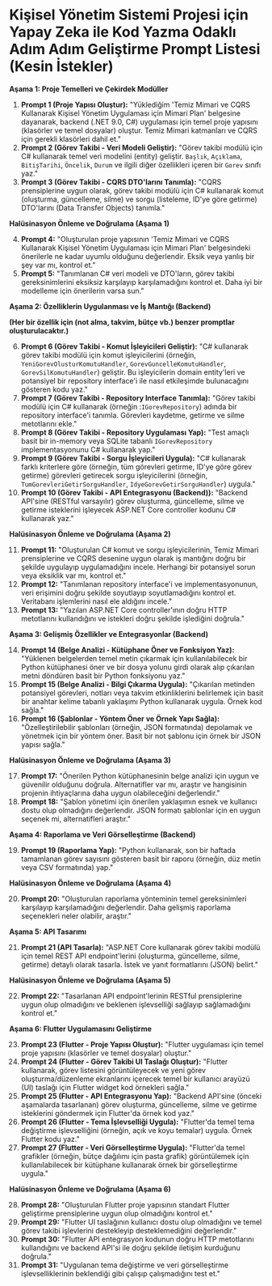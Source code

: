# Kişisel Yönetim Sistemi Projesi için Yapay Zeka ile Kod Yazma Odaklı Adım Adım Geliştirme Prompt Listesi (Kesin İstekler)

**Aşama 1: Proje Temelleri ve Çekirdek Modüller**

1.  **Prompt 1 (Proje Yapısı Oluştur):** "Yüklediğim 'Temiz Mimari ve CQRS Kullanarak Kişisel Yönetim Uygulaması için Mimari Plan' belgesine dayanarak, backend (.NET 9.0, C#) uygulaması için temel proje yapısını (klasörler ve temel dosyalar) oluştur. Temiz Mimari katmanları ve CQRS için gerekli klasörleri dahil et."
2.  **Prompt 2 (Görev Takibi - Veri Modeli Geliştir):** "Görev takibi modülü için C# kullanarak temel veri modelini (entity) geliştir. `Başlık`, `Açıklama`, `BitişTarihi`, `Öncelik`, `Durum` ve ilgili diğer özellikleri içeren bir `Gorev` sınıfı yaz."
3.  **Prompt 3 (Görev Takibi - CQRS DTO'larını Tanımla):** "CQRS prensiplerine uygun olarak, görev takibi modülü için C# kullanarak komut (oluşturma, güncelleme, silme) ve sorgu (listeleme, ID'ye göre getirme) DTO'larını (Data Transfer Objects) tanımla."

**Halüsinasyon Önleme ve Doğrulama (Aşama 1)**

4.  **Prompt 4:** "Oluşturulan proje yapısının 'Temiz Mimari ve CQRS Kullanarak Kişisel Yönetim Uygulaması için Mimari Plan' belgesindeki önerilerle ne kadar uyumlu olduğunu değerlendir. Eksik veya yanlış bir şey var mı, kontrol et."
5.  **Prompt 5:** "Tanımlanan C# veri modeli ve DTO'ların, görev takibi gereksinimlerini eksiksiz karşılayıp karşılamadığını kontrol et. Daha iyi bir modelleme için önerilerin varsa sun."

**Aşama 2: Özelliklerin Uygulanması ve İş Mantığı (Backend)**

**(Her bir özellik için (not alma, takvim, bütçe vb.) benzer promptlar oluşturulacaktır.)**

6.  **Prompt 6 (Görev Takibi - Komut İşleyicileri Geliştir):** "C# kullanarak görev takibi modülü için komut işleyicilerini (örneğin, `YeniGorevOlusturKomutuHandler`, `GorevGuncelleKomutuHandler`, `GorevSilKomutuHandler`) geliştir. Bu işleyicilerin domain entity'leri ve potansiyel bir repository interface'i ile nasıl etkileşimde bulunacağını gösteren kodu yaz."
7.  **Prompt 7 (Görev Takibi - Repository Interface Tanımla):** "Görev takibi modülü için C# kullanarak (örneğin :`IGorevRepository`) adında bir repository interface'i tanımla. Görevleri kaydetme, getirme ve silme metotlarını ekle."
8.  **Prompt 8 (Görev Takibi - Repository Uygulaması Yap):** "Test amaçlı basit bir in-memory veya SQLite tabanlı `IGorevRepository` implementasyonunu C# kullanarak yap."
9.  **Prompt 9 (Görev Takibi - Sorgu İşleyicileri Uygula):** "C# kullanarak farklı kriterlere göre (örneğin, tüm görevleri getirme, ID'ye göre görev getirme) görevleri getirecek sorgu işleyicilerini (örneğin, `TumGorevleriGetirSorguHandler`, `IdyeGorevGetirSorguHandler`) uygula."
10. **Prompt 10 (Görev Takibi - API Entegrasyonu (Backend)):** "Backend API'sine (RESTful varsayılır) görev oluşturma, güncelleme, silme ve getirme isteklerini işleyecek ASP.NET Core controller kodunu C# kullanarak yaz."

**Halüsinasyon Önleme ve Doğrulama (Aşama 2)**

11. **Prompt 11:** "Oluşturulan C# komut ve sorgu işleyicilerinin, Temiz Mimari prensiplerine ve CQRS desenine uygun olarak iş mantığını doğru bir şekilde uygulayıp uygulamadığını incele. Herhangi bir potansiyel sorun veya eksiklik var mı, kontrol et."
12. **Prompt 12:** "Tanımlanan repository interface'i ve implementasyonunun, veri erişimini doğru şekilde soyutlayıp soyutlamadığını kontrol et. Veritabanı işlemlerini nasıl ele aldığını incele."
13. **Prompt 13:** "Yazılan ASP.NET Core controller'ının doğru HTTP metotlarını kullandığını ve istekleri doğru şekilde işlediğini doğrula."

**Aşama 3: Gelişmiş Özellikler ve Entegrasyonlar (Backend)**

14. **Prompt 14 (Belge Analizi - Kütüphane Öner ve Fonksiyon Yaz):** "Yüklenen belgelerden temel metin çıkarmak için kullanılabilecek bir Python kütüphanesi öner ve bir dosya yolunu girdi olarak alıp çıkarılan metni döndüren basit bir Python fonksiyonu yaz."
15. **Prompt 15 (Belge Analizi - Bilgi Çıkarma Uygula):** "Çıkarılan metinden potansiyel görevleri, notları veya takvim etkinliklerini belirlemek için basit bir anahtar kelime tabanlı yaklaşımı Python kullanarak uygula. Örnek kod sağla."
16. **Prompt 16 (Şablonlar - Yöntem Öner ve Örnek Yapı Sağla):** "Özelleştirilebilir şablonları (örneğin, JSON formatında) depolamak ve yönetmek için bir yöntem öner. Basit bir not şablonu için örnek bir JSON yapısı sağla."

**Halüsinasyon Önleme ve Doğrulama (Aşama 3)**

17. **Prompt 17:** "Önerilen Python kütüphanesinin belge analizi için uygun ve güvenilir olduğunu doğrula. Alternatifler var mı, araştır ve hangisinin projenin ihtiyaçlarına daha uygun olabileceğini değerlendir."
18. **Prompt 18:** "Şablon yönetimi için önerilen yaklaşımın esnek ve kullanıcı dostu olup olmadığını değerlendir. JSON formatı şablonlar için en uygun seçenek mi, alternatifleri araştır."

**Aşama 4: Raporlama ve Veri Görselleştirme (Backend)**

19. **Prompt 19 (Raporlama Yap):** "Python kullanarak, son bir haftada tamamlanan görev sayısını gösteren basit bir raporu (örneğin, düz metin veya CSV formatında) yap."

**Halüsinasyon Önleme ve Doğrulama (Aşama 4)**

20. **Prompt 20:** "Oluşturulan raporlama yönteminin temel gereksinimleri karşılayıp karşılamadığını değerlendir. Daha gelişmiş raporlama seçenekleri neler olabilir, araştır."

**Aşama 5: API Tasarımı**

21. **Prompt 21 (API Tasarla):** "ASP.NET Core kullanarak görev takibi modülü için temel REST API endpoint'lerini (oluşturma, güncelleme, silme, getirme) detaylı olarak tasarla. İstek ve yanıt formatlarını (JSON) belirt."

**Halüsinasyon Önleme ve Doğrulama (Aşama 5)**

22. **Prompt 22:** "Tasarlanan API endpoint'lerinin RESTful prensiplerine uygun olup olmadığını ve beklenen işlevselliği sağlayıp sağlamadığını kontrol et."

**Aşama 6: Flutter Uygulamasını Geliştirme**

23. **Prompt 23 (Flutter - Proje Yapısı Oluştur):** "Flutter uygulaması için temel proje yapısını (klasörler ve temel dosyalar) oluştur."
24. **Prompt 24 (Flutter - Görev Takibi UI Taslağı Oluştur):** "Flutter kullanarak, görev listesini görüntüleyecek ve yeni görev oluşturma/düzenleme ekranlarını içerecek temel bir kullanıcı arayüzü (UI) taslağı için Flutter widget kod örnekleri sağla."
25. **Prompt 25 (Flutter - API Entegrasyonu Yap):** "Backend API'sine (önceki aşamalarda tasarlanan) görev oluşturma, güncelleme, silme ve getirme isteklerini göndermek için Flutter'da örnek kod yaz."
26. **Prompt 26 (Flutter - Tema İşlevselliği Uygula):** "Flutter'da temel tema değiştirme işlevselliğini (örneğin, açık ve koyu temalar) uygula. Örnek Flutter kodu yaz."
27. **Prompt 27 (Flutter - Veri Görselleştirme Uygula):** "Flutter'da temel grafikler (örneğin, bütçe dağılımı için pasta grafik) görüntülemek için kullanılabilecek bir kütüphane kullanarak örnek bir görselleştirme uygula."

**Halüsinasyon Önleme ve Doğrulama (Aşama 6)**

28. **Prompt 28:** "Oluşturulan Flutter proje yapısının standart Flutter geliştirme prensiplerine uygun olup olmadığını kontrol et."
29. **Prompt 29:** "Flutter UI taslağının kullanıcı dostu olup olmadığını ve temel görev takibi işlevlerini destekleyip desteklemediğini değerlendir."
30. **Prompt 30:** "Flutter API entegrasyon kodunun doğru HTTP metotlarını kullandığını ve backend API'si ile doğru şekilde iletişim kurduğunu doğrula."
31. **Prompt 31:** "Uygulanan tema değiştirme ve veri görselleştirme işlevselliklerinin beklendiği gibi çalışıp çalışmadığını test et."